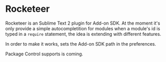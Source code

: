 Rocketeer
=========

Rocketeer is an Sublime Text 2 plugin for Add-on SDK.
At the moment it's only provide a simple autocompletition for modules when
a module's id is typed in a `require` statement, the idea is extending with
different features.

In order to make it works, sets the Add-on SDK path in the preferences.

Package Control supports is coming.
